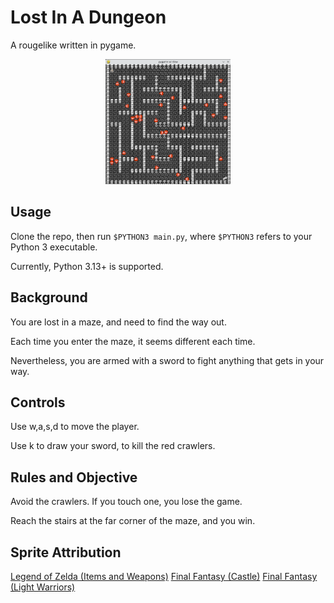 # Lost In A Dungeon

A rougelike written in pygame.

<p align="center">
<img src="Screenshot_20250110_214304.png"
    alt="game screenshot"
    width="200"
    height="200"/>
</p>

## Usage

Clone the repo, then run `$PYTHON3 main.py`, where `$PYTHON3` refers
to your Python 3 executable.

Currently, Python 3.13+ is supported.

## Background

You are lost in a maze, and need to find the way out.

Each time you enter the maze, it seems different each time.

Nevertheless, you are armed with a sword to fight anything that gets
in your way.

## Controls

Use w,a,s,d to move the player.

Use k to draw your sword, to kill the red crawlers.

## Rules and Objective

Avoid the crawlers. If you touch one, you lose the game.

Reach the stairs at the far corner of the maze, and you win.

## Sprite Attribution

[Legend of Zelda (Items and Weapons)](https://www.spriters-resource.com/nes/legendofzelda/sheet/54720/)
[Final Fantasy (Castle)](https://www.spriters-resource.com/nes/finalfantasy/sheet/115344/)
[Final Fantasy (Light Warriors)](https://www.spriters-resource.com/nes/finalfantasy/sheet/10555/)

